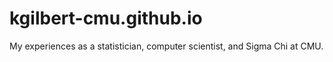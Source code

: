 kgilbert-cmu.github.io
======================

My experiences as a statistician, computer scientist, and Sigma Chi at CMU.
